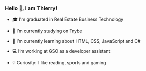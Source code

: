 ### Hello 👋, I am Thierry!

<p>
    
   - 🎓 I'm graduated in Real Estate Business Technology 
    
   - 🚀 I’m currently studying on Trybe
    
   - 📝 I’m currently learning about HTML, CSS, JavaScript and C#
    
   - 💻 I’m working at GSO as a developer assistant
    
   - 💡 Curiosity: I like reading, sports and gaming

</p>
<!--
**thierrydrmv/thierrydrmv** is a ✨ _special_ ✨ repository because its `README.md` (this file) appears on your GitHub profile.

Here are some ideas to get you started:

- 🔭 I’m currently working on ...
- 🌱 I’m currently learning ...
- 👯 I’m looking to collaborate on ...
- 🤔 I’m looking for help with ...
- 💬 Ask me about ...
- 📫 How to reach me: ...
- 😄 Pronouns: ...
- ⚡ Fun fact: ...
-->
